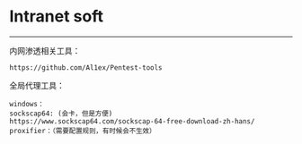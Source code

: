 # Intranet soft

---



内网渗透相关工具：

```
https://github.com/Al1ex/Pentest-tools
```

全局代理工具：

```
windows：
sockscap64: (会卡，但是方便)
https://www.sockscap64.com/sockscap-64-free-download-zh-hans/
proxifier：（需要配置规则，有时候会不生效）

```

